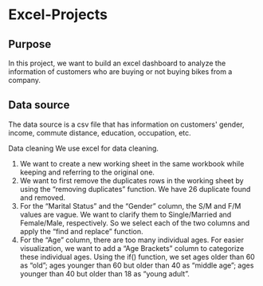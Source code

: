 # Excel-Projects

## **Purpose**<br/>
In this project, we want to build an excel dashboard to analyze the information of customers who are buying or not buying bikes from a company.

## **Data source**<br/>
The data source is a csv file that has information on customers' gender, income, commute distance, education, occupation, etc.


Data cleaning
We use excel for data cleaning.
1. We want to create a new working sheet in the same workbook while keeping and referring to the original one.
2. We want to first remove the duplicates rows in the working sheet by using the “removing duplicates” function. We have 26 duplicate found and removed. 
3.  For the “Marital Status” and the “Gender” column, the S/M and F/M values are vague. We want to clarify them to Single/Married and Female/Male, respectively. So we select each of the two columns and apply the “find and replace” function.
4. For the “Age” column, there are too many individual ages. For easier visualization, we want to add a “Age Brackets” column to categorize these individual ages. Using the if() function, we set ages older than 60 as “old”; ages younger than 60 but older than 40 as “middle age”; ages younger than 40 but older than 18 as “young adult”.
